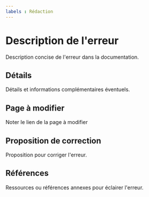 ```yaml
---
labels : Rédaction
---
```

# Description de l'erreur

Description concise de l'erreur dans la documentation.

## Détails

Détails et informations complémentaires éventuels.

## Page à modifier

Noter le lien de la page à modifier

## Proposition de correction

Proposition pour corriger l'erreur.

## Références

Ressources ou références annexes pour éclairer l'erreur.